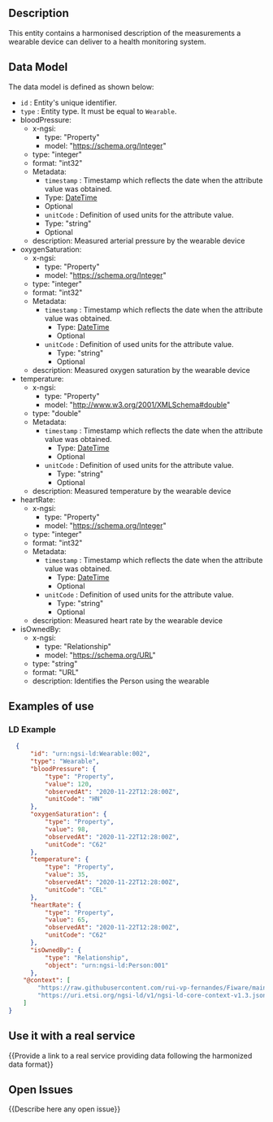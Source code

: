   ## Description
  This entity contains a harmonised description of the measurements a wearable device can deliver to a health monitoring system.
        
       
  ## Data Model

  The data model is defined as shown below:

  -   `id` : Entity's unique identifier.
  -   `type` : Entity type. It must be equal to `Wearable`.
  - bloodPressure:
    - x-ngsi:
      - type: "Property"
      - model: "https://schema.org/Integer"
    - type: "integer"
    - format: "int32"
    -   Metadata:
        -   `timestamp` : Timestamp which reflects the date when the attribute
            value was obtained.
          -   Type: [DateTime](https://schema.org/DateTime)
          -   Optional
        -   `unitCode` : Definition of used units for the attribute value.
          -   Type: "string"
          -   Optional
    - description: Measured arterial pressure by the wearable device
  - oxygenSaturation:
    - x-ngsi:
      - type: "Property"
      - model: "https://schema.org/Integer"
    - type: "integer"
    - format: "int32"
    -   Metadata:
        -   `timestamp` : Timestamp which reflects the date when the attribute
            value was obtained.
            -   Type: [DateTime](https://schema.org/DateTime)
            -   Optional
        -   `unitCode` : Definition of used units for the attribute value.
            -   Type: "string"
            -   Optional
    - description: Measured oxygen saturation by the wearable device
  - temperature:
    - x-ngsi:
      - type: "Property"
      - model: "http://www.w3.org/2001/XMLSchema#double"
    - type: "double"
    -   Metadata:
        -   `timestamp` : Timestamp which reflects the date when the attribute
            value was obtained.
            -   Type: [DateTime](https://schema.org/DateTime)
            -   Optional
        -   `unitCode` : Definition of used units for the attribute value.
            -   Type: "string"
            -   Optional
    - description: Measured temperature by the wearable device
  - heartRate:
    - x-ngsi:
      - type: "Property"
      - model: "https://schema.org/Integer"
    - type: "integer"
    - format: "int32"
    -   Metadata:
        -   `timestamp` : Timestamp which reflects the date when the attribute
            value was obtained.
            -   Type: [DateTime](https://schema.org/DateTime)
            -   Optional
        -   `unitCode` : Definition of used units for the attribute value.
            -   Type: "string"
            -   Optional
    - description: Measured heart rate by the wearable device
  - isOwnedBy:
    - x-ngsi:
      - type: "Relationship"
      - model: "https://schema.org/URL"
    - type: "string"
    - format: "URL"
    - description: Identifies the Person using the wearable



## Examples of use

### LD Example

```json
  {
      "id": "urn:ngsi-ld:Wearable:002",
      "type": "Wearable",
      "bloodPressure": {
          "type": "Property",
          "value": 120,
          "observedAt": "2020-11-22T12:28:00Z",
          "unitCode": "HN"
      },
      "oxygenSaturation": {
          "type": "Property",
          "value": 98,
          "observedAt": "2020-11-22T12:28:00Z",
          "unitCode": "C62"
      },
      "temperature": {
          "type": "Property",
          "value": 35,
          "observedAt": "2020-11-22T12:28:00Z",
          "unitCode": "CEL"
      },
      "heartRate": {
          "type": "Property",
          "value": 65,
          "observedAt": "2020-11-22T12:28:00Z",
          "unitCode": "C62"
      },
      "isOwnedBy": {
          "type": "Relationship",
          "object": "urn:ngsi-ld:Person:001"
      },
    "@context": [
        "https://raw.githubusercontent.com/rui-vp-fernandes/Fiware/main/context.jsonld",
        "https://uri.etsi.org/ngsi-ld/v1/ngsi-ld-core-context-v1.3.jsonld"
    ]
}
```


## Use it with a real service

{{Provide a link to a real service providing data following the harmonized data format}}

## Open Issues

{{Describe here any open issue}}
